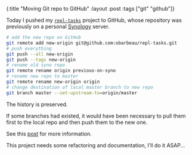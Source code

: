{:title "Moving Git repo to GitHub"
 :layout :post
 :tags  ["git" "github"]}

Today I pushed my [`repl-tasks`][1] project to GitHub,
whose repository was previously on a personal [Synology][2]
server.

```bash
# add the new repo on GitHub
git remote add new-origin git@github.com:obarbeau/repl-tasks.git
# push everything
git push --all new-origin
git push --tags new-origin
# rename old syno repo
git remote rename origin previous-on-syno
# rename new repo to master
git remote rename new-origin origin
# change destination of local master branch to new repo
git branch master --set-upstream-to=origin/master
```

The history is preserved.

If some branches had existed,
it would have been necessary to pull them first to the local repo and then push
them to the new one.

See this [post][3] for more information.

This project needs some refactoring and documentation, I'll do it ASAP...

[1]: https://github.com/obarbeau/repl-tasks|target=_blank
[2]: https://www.synology.com/|target=_blank
[3]: http://www.smashingmagazine.com/2014/05/19/moving-git-repository-new-server/|target=_blank
